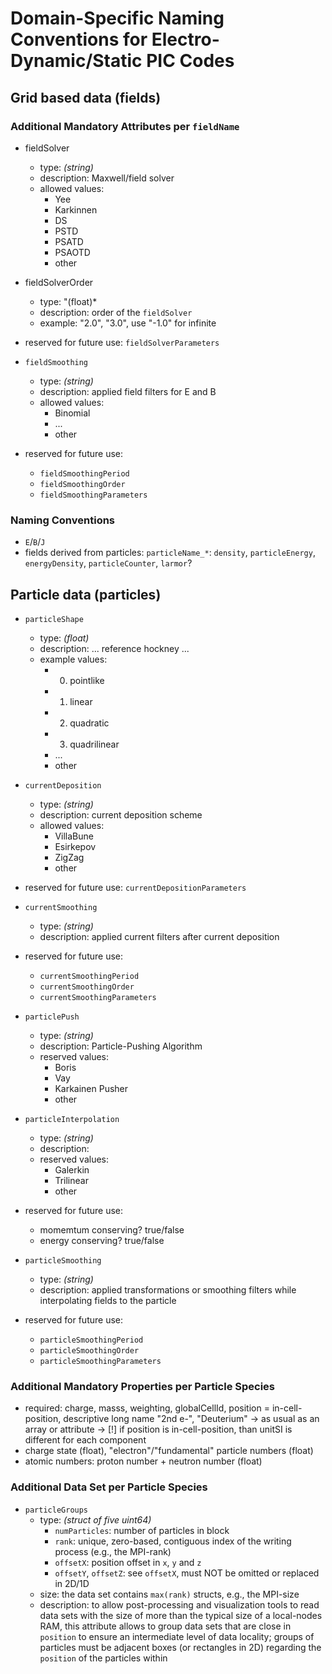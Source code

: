 Domain-Specific Naming Conventions for Electro-Dynamic/Static PIC Codes
=======================================================================

Grid based data (fields)
------------------------

### Additional Mandatory Attributes per `fieldName`

- fieldSolver
  - type: *(string)*
  - description: Maxwell/field solver
  - allowed values:
    - Yee
    - Karkinnen
    - DS
    - PSTD
    - PSATD
    - PSAOTD
    - other

- fieldSolverOrder
  - type: "(float)*
  - description: order of the `fieldSolver`
  - example: "2.0", "3.0", use "-1.0" for infinite

- reserved for future use: `fieldSolverParameters`

- `fieldSmoothing`
  - type: *(string)*
  - description: applied field filters for E and B
  - allowed values:
    - Binomial
    - ...
    - other

- reserved for future use:
  - `fieldSmoothingPeriod`
  - `fieldSmoothingOrder`
  - `fieldSmoothingParameters`


### Naming Conventions

- `E`/`B`/`J`
- fields derived from particles:
    `particleName_*`:
      `density`, `particleEnergy`, `energyDensity`, `particleCounter`, `larmor`?


Particle data (particles)
-------------------------

- `particleShape`
  - type: *(float)*
  - description: ... reference hockney ...
  - example values:
    - 0. pointlike
    - 1. linear
    - 2. quadratic
    - 3. quadrilinear
    - ...
    - other

- `currentDeposition`
  - type: *(string)*
  - description: current deposition scheme
  - allowed values:
    - VillaBune
    - Esirkepov
    - ZigZag
    - other

- reserved for future use: `currentDepositionParameters`

- `currentSmoothing`
  - type: *(string)*
  - description: applied current filters after current deposition

- reserved for future use:
  - `currentSmoothingPeriod`
  - `currentSmoothingOrder`
  - `currentSmoothingParameters`

- `particlePush`
  - type: *(string)*
  - description: Particle-Pushing Algorithm
  - reserved values:
    - Boris
    - Vay
    - Karkainen Pusher
    - other

- `particleInterpolation`
  - type: *(string)*
  - description:
  - reserved values:
    - Galerkin
    - Trilinear
    - other

- reserved for future use:
  - momemtum conserving? true/false
  - energy conserving? true/false

- `particleSmoothing`
  - type: *(string)*
  - description: applied transformations or smoothing filters while interpolating
                 fields to the particle

- reserved for future use:
  - `particleSmoothingPeriod`
  - `particleSmoothingOrder`
  - `particleSmoothingParameters`

### Additional Mandatory Properties per Particle Species

- required: charge, masss, weighting, globalCellId, position = in-cell-position,
            descriptive long name "2nd e-", "Deuterium"
  -> as usual as an array or attribute
  -> [!] if position is in-cell-position, than unitSI is different for each component
- charge state (float), "electron"/"fundamental" particle numbers (float)
- atomic numbers: proton number + neutron number (float)

### Additional Data Set per Particle Species

  - `particleGroups`
    - type: *(struct of five uint64)*
      - `numParticles`: number of particles in block
      - `rank`: unique, zero-based, contiguous index of the writing process
                (e.g., the MPI-rank)
      - `offsetX`: position offset in `x`, `y` and `z`
      - `offsetY`, `offsetZ`: see `offsetX`, must NOT be omitted or replaced
                              in 2D/1D
    - size: the data set contains `max(rank)` structs, e.g., the MPI-size
    - description: to allow post-processing and visualization tools
                   to read data sets with the size of more than the typical
                   size of a local-nodes RAM, this attribute allows to
                   group data sets that are close in `position` to ensure
                   an intermediate level of data locality;
                   groups of particles must be adjacent boxes (or rectangles
                   in 2D) regarding the `position` of the particles within
